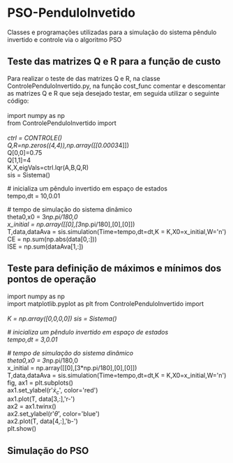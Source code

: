 # PSO-PenduloInvetido
Classes e programações utilizadas para a simulação do sistema pêndulo invertido e controle via o algoritmo PSO

## Teste das matrizes Q e R para a função de custo
Para realizar o teste de das matrizes Q e R, na classe ControlePenduloInvertido.py, na função cost_func comentar e descomentar as matrizes Q e R que seja desejado testar, em seguida utilizar o seguinte código:<br />
<br />
import numpy as np<br />
from ControlePenduloInvertido import *<br />
<br />
ctrl = CONTROLE()<br />
Q,R=np.zeros((4,4)),np.array([[0.0003*4]])<br />
Q[0,0]=0.75<br />
Q[1,1]=4<br />
K,X,eigVals=ctrl.lqr(A,B,Q,R)<br />
sis = Sistema() <p>         # inicializa um pêndulo invertido em espaço de estados<br />
tempo,dt = 10,0.01 <p>         # tempo de simulação do sistema dinâmico<br />
theta0,x0 = 3*np.pi/180,0<br />
x_initial = np.array([[0],[3*np.pi/180],[0],[0]])<br />
T,data,dataAva = sis.simulation(Time=tempo,dt=dt,K = K,X0=x_initial,W='n')<br />
CE = np.sum(np.abs(data[0,:]))<br />
ISE = np.sum(dataAva[1,:])<br />
## Teste para definição de máximos e mínimos dos pontos de operação
import numpy as np<br />
import matplotlib.pyplot as plt
from ControlePenduloInvertido import *<br />
<br />
K = np.array([0,0,0,0])
sis = Sistema() <p>         # inicializa um pêndulo invertido em espaço de estados<br />
tempo,dt = 3,0.01 <p>         # tempo de simulação do sistema dinâmico<br />
theta0,x0 = 3*np.pi/180,0<br />
x_initial = np.array([[0],[3*np.pi/180],[0],[0]])<br />
T,data,dataAva = sis.simulation(Time=tempo,dt=dt,K = K,X0=x_initial,W='n')<br />
fig, ax1 = plt.subplots()<br />
ax1.set_ylabel(r'$\dot{x}_{c}$', color='red')<br />
ax1.plot(T, data[3,:],'r-')<br />
ax2 = ax1.twinx()<br />
ax2.set_ylabel(r'$\dot{\theta}$', color='blue')<br />
ax2.plot(T, data[4,:],'b-')<br />
plt.show()<br />

## Simulação do PSO

  
